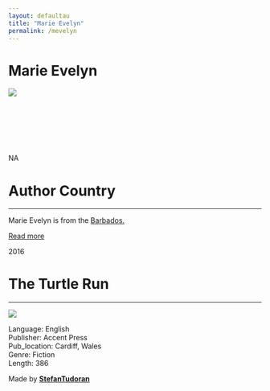 ```yaml
---
layout: defaultau
title: "Marie Evelyn"
permalink: /mevelyn
---
```

<!-- partial:index.partial.html -->
<div class="content">
    <h1>Marie Evelyn</h1>
    <div class="quote">
        <div><img src="https://jennykane.co.uk/wp-content/uploads/2016/07/Marie-Gameson-photo-300x253.png" class="logo"></div>
    </div>
    <div class="timeline">
        <div style="padding-bottom:100px;"></div>
        <div class="block">
            <div class="date right"><p class="right"> NA </p></div>
            <div class="dot"></div>
            <div class="left first">
            <div class="author_country">
                <h1>Author Country</h1><hr>
            <div class="aclocation"><p>Marie Evelyn is from the <a href="http://localhost:4000/12">Barbados. </a></p></div>
            <div class="acreadmore">    <a href="#" target="_blank">Read more</a></div>
            </div>
            </div>
        </div>
        <div class="block">
            <div class="date left"><p class="left">2016</p></div>
            <div class="dot"></div>
            <div class="right">
                <h1>The Turtle Run</h1><hr>
                <p><img src="https://images-na.ssl-images-amazon.com/images/S/compressed.photo.goodreads.com/books/1464705915i/28330185.jpg"></p>
                <p>
                Language: English<br/>
                Publisher: Accent Press<br/>
                Pub_location: Cardiff, Wales<br/>
                Genre: Fiction<br/>
                Length: 386</p>
            </div>
        </div>
        <div id="footer">
        <p id="copyright">Made by&nbsp;<strong><a href="https://www.linkedin.com/in/nicolae-stefan-tudoran-b02291127/" target="_blank">StefanTudoran</a></strong></p>
    </div>
</div>
<!-- partial -->
  <script src='https://cdnjs.cloudflare.com/ajax/libs/jquery/3.1.1/jquery.min.js'></script><script  src="assets/js/authorscript.js"></script>

